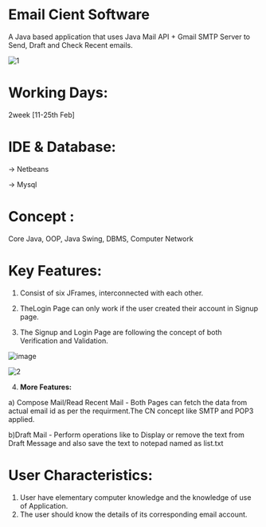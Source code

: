# Email Cient Software

A Java based application that uses Java Mail API + Gmail SMTP Server to Send, Draft and Check Recent emails.


![1](https://user-images.githubusercontent.com/84227079/221406589-850c0b68-295b-48a5-b685-8f5b08f73c9e.png)


# Working Days: 

2week [11-25th Feb]

# IDE & Database:

-> Netbeans 

-> Mysql


# Concept : 

Core Java, OOP, Java Swing, DBMS, Computer Network 

# Key Features:

1. Consist of six JFrames, interconnected with each other. 

2. TheLogin Page can only work if the user created their account in Signup page.


3. The Signup and Login Page are following the concept of both Verification and Validation.


![image](https://user-images.githubusercontent.com/84227079/221406676-c0688134-00f3-44e2-b89c-679d4b943656.png)

![2](https://user-images.githubusercontent.com/84227079/221406705-249d0c1b-c4ec-478f-9104-ab2bdd88fa89.png)

4. **More Features:**

a) Compose Mail/Read Recent Mail - Both Pages can fetch the data from actual email id as per the requirment.The CN concept like SMTP and POP3 applied.

b)Draft Mail - Perform operations like to Display or remove the text from Draft Message and also save the text to notepad named as list.txt

# User Characteristics:

1. User have elementary computer knowledge and the knowledge of use of Application.
2. The user should know the details of its corresponding email account.



